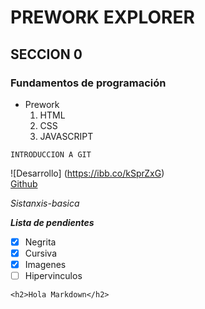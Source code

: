 # PREWORK EXPLORER 
## SECCION 0

### Fundamentos de programación

- Prework
  1. HTML
  2. CSS
  3. JAVASCRIPT

~~~~
INTRODUCCION A GIT 
~~~~

![Desarrollo] (https://ibb.co/kSprZxG)<br>
[Github](https://github.com/)

*Sistanxis-basica*

***Lista de pendientes***<br>

- [X] Negrita
- [X] Cursiva
- [X] Imagenes
- [ ] Hipervinculos

```hmtl 
<h2>Hola Markdown</h2> 
```

